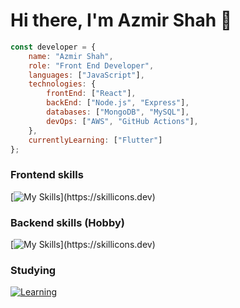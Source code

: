 # Hi there, I'm Azmir Shah 👋

```javascript
const developer = {
    name: "Azmir Shah",
    role: "Front End Developer",
    languages: ["JavaScript"],
    technologies: {
        frontEnd: ["React"],
        backEnd: ["Node.js", "Express"],
        databases: ["MongoDB", "MySQL"],
        devOps: ["AWS", "GitHub Actions"],
    },
    currentlyLearning: ["Flutter"]
};
```

### Frontend skills
[![My Skills](https://skillicons.dev/icons?i=html,css,js,react,vite,tailwind,figma,git,markdown,netlify,vercel,postman,)](https://skillicons.dev)

### Backend skills (Hobby)
[![My Skills](https://skillicons.dev/icons?i=mongodb,mysql,nodejs,express,npm,redis,redux,sentry,)](https://skillicons.dev)

### Studying
[![Learning](https://skillicons.dev/icons?i=flutter,aws)](https://skillicons.dev)


<!--## 📊 This Week I Spent My Time On:-->

<!--START_SECTION:waka-->
<!--END_SECTION:waka-->

